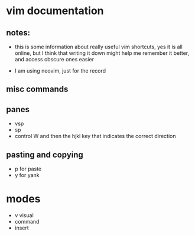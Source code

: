 
# vim documentation

## notes:
  * this is some information about really useful vim shortcuts, yes it is all online, but I think that writing it down might help me remember it better, and access obscure ones easier

  * I am using neovim, just for the record

## misc commands

## panes
  * vsp
  * sp
  * control W and then the hjkl key that indicates the correct direction

## pasting and copying
  * p for paste
  * y for yank

# modes
  * v visual
  * command
  * insert


